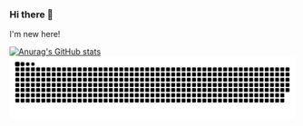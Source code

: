 ### Hi there 👋
I'm new here!
<!--
**YanMaker/YanMaker** is a ✨ _special_ ✨ repository because its `README.md` (this file) appears on your GitHub profile.

Here are some ideas to get you started:

- 🔭 I’m currently working on ...
- 🌱 I’m currently learning ...
- 👯 I’m looking to collaborate on ...
- 🤔 I’m looking for help with ...
- 💬 Ask me about ...
- 📫 How to reach me: ...
- 😄 Pronouns: ...
- ⚡ Fun fact: ...
-->

[![Anurag's GitHub stats](https://github-readme-stats.vercel.app/api?username=YanMaker)](https://github.com/anuraghazra/github-readme-stats)
![snake](https://raw.githubusercontent.com/notAperson535/notAperson535/output/github-contribution-grid-snake.svg)
